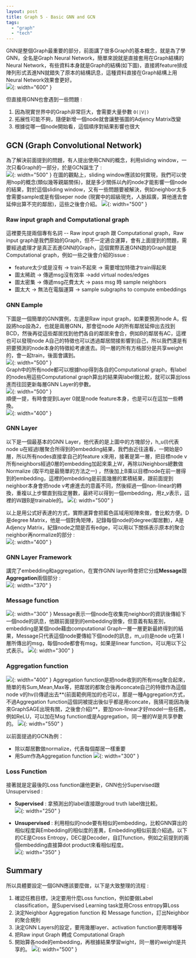 ```yaml
---
layout: post
title: Graph 5 - Basic GNN and GCN
tags: 
  - "graph" 
  - "tech"
---
```


GNN是整個Graph最重要的部分，前面講了很多Graph的基本概念，就是為了學GNN，全名是Graph Neural Network，簡單來說就是直接套用在Graph結構的Neural Network，有些資料本身就是Graph的結構(如下圖)，直接將feature排成陣列形式丟進NN就錯失了原本的結構訊息，這種資料直接在Graph結構上用Neural Network效果會更好。  
![](https://i.imgur.com/7uqBhL1.png){: width="600" }  

但直接用GNN也會遇到一些問題 :  
1. 因為現實世界中的Graph非常巨大，會需要大量參數 `O(|V|)`
2. 拓展性可能不夠，隨便新增一個node就會讓整張圖的Adjency Matrix改變
3. 根據從哪一個node開始看，這個順序對結果影響也很大  

## GCN (Graph Convolutional Network)
為了解決前面提到的問題，有人提出使用CNN的概念，利用sliding window，一次只看Graph的一部分，於是GCN誕生了 :  
![](https://i.imgur.com/ptuYqsK.png){: width="500" } 
在圖的觀點上，sliding window應該如何實現，我們可以使用hop的概念(類似幾等親屬關係)，就是多少關係以內的node才能影響一個node的結果，對於這個sliding window，又有一些問題要被解決，例如neighbor太多會需要sample或是有個seper node (現實中的超級現充，人脈超廣，算他進去會延伸出算不完的鄰居)，這些之後會介紹。
![](https://i.imgur.com/dCZT6Fk.png){: width="500" } 

### Raw input graph and Computational graph
這裡要先提兩個專有名詞 -- Raw input graph 跟 Computational graph，Raw input graph是我們原始的Graph，但不一定適合運算，會有上面提到的問題，需要經過處理才是真正丟進GNN的Graph，這個實際丟進GNN跑的Graph就是Computational graph，例如一些之後會介紹的issue :  
- feature太少或是沒有 -> train不起來 -> 需要增加特徵才train得起來
- 圖太稀疏 -> 傳遞msg沒有效率 ->add virtual nodes/edges
- 圖太密集 -> 傳遞msg花費太大 -> pass msg 時 sample neighbors
- 圖太大 -> 無法在電腦運算 -> sample subgraphs to compute embeddings

### GNN Eample
下圖是一個簡單的GNN實例，左邊是Raw input graph，如果要預測node A，假設將hop設為2，也就是兩層GNN，那會從node A的所有鄰居延伸出去找到BCD，然後再從這些鄰居找到他們各自的鄰居來會合，例如B的鄰居有AC，這裡也可以發現node A自己的特徵也可以透過鄰居間接影響到自己，所以我們還是有把要預測的node本身的特徵給考慮進去。同一層的所有方格部分是共享weight的，會一起train，後面會講到。  
![](https://i.imgur.com/d3JwCnu.png){: width="500" }  
Graph中的所有node都可以根據hop得到各自的Computational graph，有label的nodes用這些Computational graph算出的結果與label做比較，就可以算出loss進而往回更新每層GNN Layer的參數。  
![](https://i.imgur.com/tzilnmo.png){: width="500" }  
順便一提，有時會提到Layer 0就是node feature本身，也是可以在這加一些轉換。  
![](https://i.imgur.com/LoPqLBT.png){: width="400" }  

### GNN Layer
以下是一個最基本的GNN Layer，他代表的是上圖中的方塊部分，h_u(l)代表node u在經過l層聚合所得到的embedding結果，我們由近往遠看，一開始是0層，所以所有nodes直接拿自己的feature x來用，接著是第一層，把目標node v所有neighbors經過0層的embedding加起來乘上W，再除以Neighbors總數做Normalize (取平均是最簡單的方法之一) ，然後加上B乘以目標node在前一層得到的embedding，這裡的embedding是前面幾層的累積結果，跟前面提到neighbor本身會把node v考慮進去的意義不同，然後經過一個non-linear的轉換，重複以上步驟直到指定層數，最終可以得到一個embedding，用z_v表示，這裡的Ｗ跟B是trainable的。
![](https://i.imgur.com/3mx624U.png){: width="500" }  

以上是用公式好表達的方式，實際運算會把藍色區域用矩陣來做，會比較方便。D是degree Matrix，他是一個對角矩陣，記錄每個node的degree(鄰居數)，A是Adjency Matrix，紀錄node之間是否有edge，可以用以下關係表示原本的聚合neighbor再normalize的部分 :  
![](https://i.imgur.com/3RlFXug.png){: width="400" } 

### GNN Layer Framework
講完了embedding和aggregation，在實作GNN layer時會把它分成**Message**跟**Aggregation**兩個部分 :   
![](https://i.imgur.com/2PlzJDV.png){: width="370" }   

### Message function
![](https://i.imgur.com/YQhnFiN.png){: width="300" }
Message表示一個node在收集完neighbor的資訊後傳給下一個node的訊息，他跟前面提到的embedding很像，但意義有點差別，embedding是某個node藉由computational Graph一層一層更新最終得到的結果，Message只代表這個node要傳給下個node的訊息，m_u(l)是node u在第 l 層所傳出的msg，每個node都會有msg，如果是linear function，可以用以下公式表示。
![](https://i.imgur.com/R7t96ks.png){: width="300" }  

### Aggregation function
![](https://i.imgur.com/y27zfIv.png){: width="400" }
Aggregation function是把node收到的所有msg聚合起來，簡單的有Sum,Mean,Max等，把鄰居的都聚合後再concate自己的特徵作為這個node v的hv(l)傳遞出去**(前面範例用加的也可以，那是一種Aggregation方式，不過Aggregation function這個詞被提出後似乎都是用concate，我猜可能因為後來GraphSAGE出現有關，之後會介紹)**，要加non-linear才好model一些任務，例如ReLU，可以加在Msg function或是Aggregation，同一層的W是共享參數的。
![](https://i.imgur.com/OEUE7KS.png){: width="550" }  

以前面提過的GCN為例： 
- 除以鄰居數做normalize，代表每個鄰居一樣重要 
- 用Sum作為Aggregation function
![](https://i.imgur.com/fpNAxcO.png){: width="300" }  

### Loss Function
接著就是定最後的Loss function讓他更新，GNN也分Supervised跟Unsupervised :  

- **Supervised** :  拿預測出的label直接跟groud truth label做比較。  
![](https://i.imgur.com/0GNh5UU.png){: width="250" } 

- **Unsupervised** :  利用相似的node要有相似的embedding，比較GNN算出的相似程度與Embedding的相似度的差異，Embedding相似前面介紹過。以下的CE是Cross Entropy，DEC是Decoder，自訂function，例如之前提到的兩個embedding直接算dot product來看相似程度。  
![](https://i.imgur.com/ozMX3iI.png){: width="350" }  

## Summary 
所以具體要設定一個GNN應該要麼做，以下是大致整理的流程 :  
1. 確認任務目標，決定要用什麼Loss function，例如要做Label classification，是Supervised Learning task並用Cross entropy算Loss
2. 決定Neighbor Aggregation function 和 Message function，訂出Neighbor的聚合規則
3. 決定GNN Layers的設定，要用幾層layer、activation function要用哪種等
4. 把Raw input Graph 轉成 Computational Graph
5. 開始算各node的embedding，再根據結果學習wight，同一層的weight是共享的。
![](https://i.imgur.com/rYO5P0c.png){: width="500" }  


